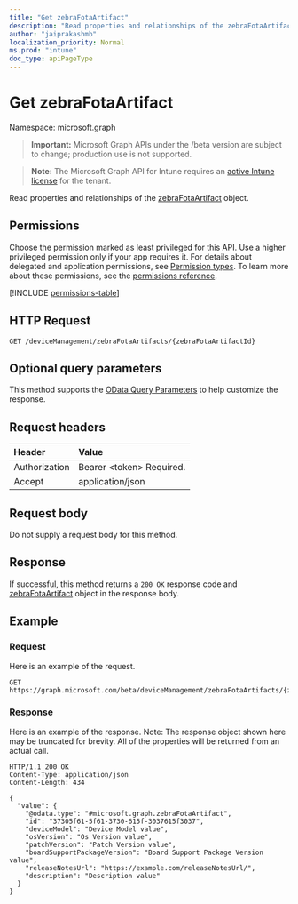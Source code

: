 ```yaml
---
title: "Get zebraFotaArtifact"
description: "Read properties and relationships of the zebraFotaArtifact object."
author: "jaiprakashmb"
localization_priority: Normal
ms.prod: "intune"
doc_type: apiPageType
---
```


# Get zebraFotaArtifact

Namespace: microsoft.graph

> **Important:** Microsoft Graph APIs under the /beta version are subject to change; production use is not supported.

> **Note:** The Microsoft Graph API for Intune requires an [active Intune license](https://go.microsoft.com/fwlink/?linkid=839381) for the tenant.

Read properties and relationships of the [zebraFotaArtifact](../resources/intune-androidfotaservice-zebrafotaartifact.md) object.

## Permissions
Choose the permission marked as least privileged for this API. Use a higher privileged permission only if your app requires it. For details about delegated and application permissions, see [Permission types](/graph/permissions-overview#permission-types). To learn more about these permissions, see the [permissions reference](/graph/permissions-reference).

<!-- { "blockType": "permissions", "name": "intune_androidfotaservice_zebrafotaartifact_get" } -->
[!INCLUDE [permissions-table](../includes/permissions/intune-androidfotaservice-zebrafotaartifact-get-permissions.md)]

## HTTP Request
<!-- {
  "blockType": "ignored"
}
-->
``` http
GET /deviceManagement/zebraFotaArtifacts/{zebraFotaArtifactId}
```

## Optional query parameters
This method supports the [OData Query Parameters](/graph/query-parameters) to help customize the response.

## Request headers
|Header|Value|
|:---|:---|
|Authorization|Bearer &lt;token&gt; Required.|
|Accept|application/json|

## Request body
Do not supply a request body for this method.

## Response
If successful, this method returns a `200 OK` response code and [zebraFotaArtifact](../resources/intune-androidfotaservice-zebrafotaartifact.md) object in the response body.

## Example

### Request
Here is an example of the request.
``` http
GET https://graph.microsoft.com/beta/deviceManagement/zebraFotaArtifacts/{zebraFotaArtifactId}
```

### Response
Here is an example of the response. Note: The response object shown here may be truncated for brevity. All of the properties will be returned from an actual call.
``` http
HTTP/1.1 200 OK
Content-Type: application/json
Content-Length: 434

{
  "value": {
    "@odata.type": "#microsoft.graph.zebraFotaArtifact",
    "id": "37305f61-5f61-3730-615f-3037615f3037",
    "deviceModel": "Device Model value",
    "osVersion": "Os Version value",
    "patchVersion": "Patch Version value",
    "boardSupportPackageVersion": "Board Support Package Version value",
    "releaseNotesUrl": "https://example.com/releaseNotesUrl/",
    "description": "Description value"
  }
}
```
